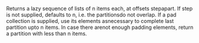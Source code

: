Returns a lazy sequence of lists of n items each, at offsets stepapart. If step is not supplied, defaults to n, i.e. the partitionsdo not overlap. If a pad collection is supplied, use its elements asnecessary to complete last partition upto n items. In case there arenot enough padding elements, return a partition with less than n items.